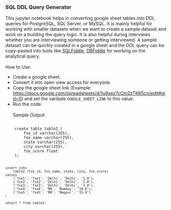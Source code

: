 ### SQL DDL Query Generator

This jupyter notebook helps in converting google sheet tables into DDL queries for PostgreSQL, SQL Server, or MySQL. It is mainly helpful for working with smaller datasets when we want to create a sample dataset and work on a building the query logic. It is also helpful during interviews whether you are interviewing someone or getting interviewed. A sample dataset can be quickly created in a google sheet and the DDL query can be copy-pasted into tools like [SQLFiddle](http://sqlfiddle.com/), [DBFiddle](https://dbfiddle.uk/) for working on the analytical query.
<br><br>
How to Use:
- Create a google sheet.
- Convert it into open view access for everyone.
- Copy the google sheet link (Example: https://docs.google.com/spreadsheets/d/1u9xez7cCm2zTK65cn/edit#gid=0) and set the varibale `GOOGLE_SHEET_LINK` to this value.
- Run the code.
<br><br>
Sample Output:
<code>
    create table table2 (
    	fse_id varchar(255),
        fse_name varchar(255),
        state varchar(255),
        city varchar(255),
        fse_score float
    );
    

    insert into 
        table2 (fse_id, fse_name, state, city, fse_score) 
    values
    	('fse1', 'fse1', 'Delhi', 'Delhi', '1.0'),
        ('fse2', 'fse2', 'Delhi', 'Delhi', '2.0'),
        ('fse3', 'fse3', 'Delhi', 'Delhi', '3.0'),
        ('fse4', 'fse4', 'MH', 'Bombay', '10.0'),
        ('fse5', 'fse5', 'MH', 'Nagpur', '15.0')
    ;
    
    select * from table2;
</code>